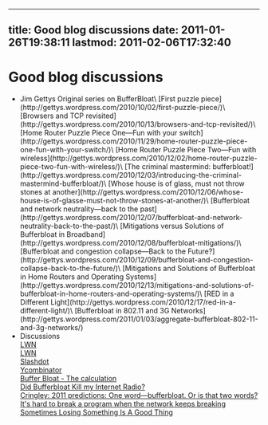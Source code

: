 
---
title: Good blog discussions
date: 2011-01-26T19:38:11
lastmod: 2011-02-06T17:32:40
---
Good blog discussions
=====================

-   <link>Jim Gettys</link> Original series on BufferBloat\
    [First puzzle
    piece](http://gettys.wordpress.com/2010/10/02/first-puzzle-piece/)\
    [Browsers and TCP
    revisited](http://gettys.wordpress.com/2010/10/13/browsers-and-tcp-revisited/)\
    [Home Router Puzzle Piece One—Fun with your
    switch](http://gettys.wordpress.com/2010/11/29/home-router-puzzle-piece-one-fun-with-your-switch/)\
    [Home Router Puzzle Piece Two—Fun with
    wireless](http://gettys.wordpress.com/2010/12/02/home-router-puzzle-piece-two-fun-with-wireless/)\
    [The criminal mastermind:
    bufferbloat!](http://gettys.wordpress.com/2010/12/03/introducing-the-criminal-mastermind-bufferbloat/)\
    [Whose house is of glass, must not throw stones at
    another](http://gettys.wordpress.com/2010/12/06/whose-house-is-of-glasse-must-not-throw-stones-at-another/)\
    [Bufferbloat and network neutrality—back to the
    past](http://gettys.wordpress.com/2010/12/07/bufferbloat-and-network-neutrality-back-to-the-past/)\
    [Mitigations versus Solutions of Bufferbloat in
    Broadband](http://gettys.wordpress.com/2010/12/08/bufferbloat-mitigations/)\
    [Bufferbloat and congestion collapse—Back to the
    Future?](http://gettys.wordpress.com/2010/12/09/bufferbloat-and-congestion-collapse-back-to-the-future/)\
    [Mitigations and Solutions of Bufferbloat in Home Routers and
    Operating
    Systems](http://gettys.wordpress.com/2010/12/13/mitigations-and-solutions-of-bufferbloat-in-home-routers-and-operating-systems/)\
    [RED in a Different
    Light](http://gettys.wordpress.com/2010/12/17/red-in-a-different-light/)\
    [Bufferbloat in 802.11 and 3G
    Networks](http://gettys.wordpress.com/2011/01/03/aggregate-bufferbloat-802-11-and-3g-networks/)
-   Discussions\
    [LWN]()\
    [LWN]()\
    [Slashdot]()\
    [Ycombinator](http://news.ycombinator.com/item?id=2002992)\
    [Buffer Bloat - The
    calculation](http://netoptimizer.blogspot.com/2010/12/buffer-bloat-calculations.html)\
    [Did Bufferbloat Kill my Internet
    Radio?](http://nex-6.taht.net/posts/Did_Bufferbloat_Kill_My_Net_Radio/)\
    [Cringley: 2011 predictions: One word—bufferbloat. Or is that two
    words?](http://www.cringely.com/2011/01/2011-predictions-one-word-bufferbloat-or-is-that-two-words/)\
    [It's hard to break a program when the network keeps
    breaking](http://boston.conman.org/2011/01/04.1)\
    [Sometimes Losing Something Is A Good
    Thing](http://digital-rag.com/article.php/Buffer-Bloat-Packet-Loss)

